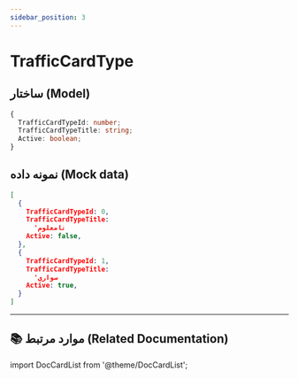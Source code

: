 ```yaml
---
sidebar_position: 3
---
```


# TrafficCardType

## ساختار (Model)

```TypeScript title="TrafficCardType
{
  TrafficCardTypeId: number;
  TrafficCardTypeTitle: string;
  Active: boolean;
}
```

## نمونه داده (Mock data)

```JSON title="mockTrafficCardTypes"
[
  {
    TrafficCardTypeId: 0,
    TrafficCardTypeTitle:
      'نامعلوم                                                                                             ',
    Active: false,
  },
  {
    TrafficCardTypeId: 1,
    TrafficCardTypeTitle:
      'سواری                                                                                               ',
    Active: true,
  }
]
```

---

## 📚 موارد مرتبط (Related Documentation)

import DocCardList from '@theme/DocCardList';

<DocCardList/>

